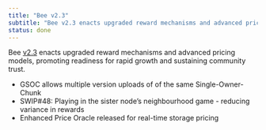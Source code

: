 ```yaml
---
title: "Bee v2.3"
subtitle: "Bee v2.3 enacts upgraded reward mechanisms and advanced pricing models, promoting readiness for rapid growth and sustaining community trust."
status: done
---
```


Bee [v2.3](https://github.com/ethersphere/bee/releases/tag/v2.3.0) enacts upgraded reward mechanisms and advanced pricing models, promoting readiness for rapid growth and sustaining community trust.

- GSOC allows multiple version uploads of of the same Single-Owner-Chunk
- SWIP#48: Playing in the sister node’s neighbourhood game - reducing variance in rewards
- Enhanced Price Oracle released for real-time storage pricing